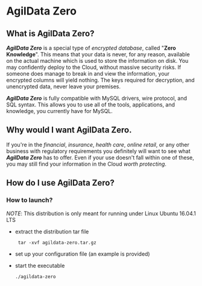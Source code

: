 # AgilData Zero

## What is AgilData Zero?

**_AgilData Zero_** is a special type of *encrypted database*, called "**Zero Knowledge**".  This means that your data is never, for any reason, available on the actual machine which is used to store the information on disk.  You may confidently deploy to the Cloud, without massive security risks.  If someone does manage to break in and view the information, your encrypted columns will yield nothing.  The keys required for decryption, and unencrypted data, never leave your premises.

**_AgilData Zero_** is fully compatible with MySQL drivers, wire protocol, and SQL syntax.  This allows you to use all of the tools, applications, and knowledge, you currently have for MySQL.

## Why would I want AgilData Zero.

If you're in the _financial_, _insurance_, _health care_, _online retail_, or any other business with regulatory requirements you definitely will want to see what **_AgilData Zero_** has to offer.  Even if your use doesn't fall within one of these, you may still find your information in the Cloud *worth protecting*.

## How do I use AgilData Zero?

### How to launch?
*NOTE*:  This distribution is only meant for running under Linux Ubuntu 16.04.1 LTS

* extract the distribution tar file

    ` tar -xvf agildata-zero.tar.gz`
* set up your configuration file (an example is provided)

* start the executable

    `./agildata-zero`

